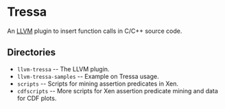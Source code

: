 # Tressa
An [LLVM](http://llvm.org/docs/GettingStarted.html) plugin to insert function calls in C/C++ source code.

## Directories
- `llvm-tressa` -- The LLVM plugin.
- `llvm-tressa-samples` -- Example on Tressa usage.
- `scripts` -- Scripts for mining assertion predicates in Xen.
- `cdfscripts` -- More scripts for Xen assertion predicate mining and data for CDF plots.

